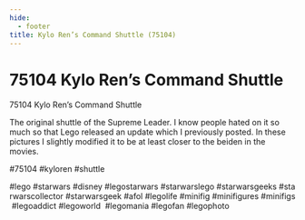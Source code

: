 ```yaml
---
hide:
  - footer
title: Kylo Ren’s Command Shuttle (75104)
---
```


# 75104 Kylo Ren’s Command Shuttle

75104 Kylo Ren’s Command Shuttle

The original shuttle of the Supreme Leader. I know people hated on it so much so that Lego released an update which I previously posted. In these pictures I slightly modified it to be at least closer to the beiden in the movies.

#75104 #kyloren #shuttle

#lego #starwars #disney #legostarwars #starwarslego #starwarsgeeks #starwarscollector #starwarsgeek #afol #legolife #minifig #minifigures #minifigs #legoaddict #legoworld  #legomania #legofan #legophoto 

